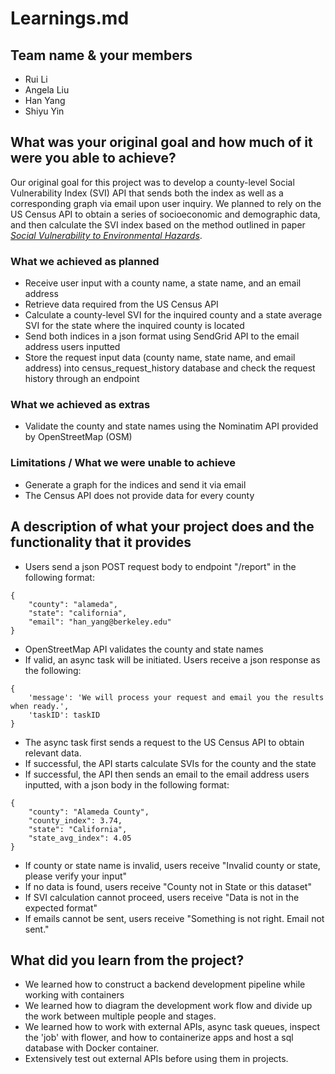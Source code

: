 # Learnings.md

## Team name & your members
* Rui Li
* Angela Liu
* Han Yang
* Shiyu Yin

## What was your original goal and how much of it were you able to achieve?
Our original goal for this project was to develop a county-level Social Vulnerability Index (SVI) API that sends both the index as well as a corresponding graph via email upon user inquiry. We planned to rely on the US Census API to obtain a series of socioeconomic and demographic data, and then calculate the SVI index based on the method outlined in paper [*Social Vulnerability to Environmental Hazards*](https://onlinelibrary.wiley.com/doi/10.1111/1540-6237.8402002).
### What we achieved as planned
* Receive user input with a county name, a state name, and an email address
* Retrieve data required from the US Census API
* Calculate a county-level SVI for the inquired county and a state average SVI for the state where the inquired county is located
* Send both indices in a json format using SendGrid API to the email address users inputted
* Store the request input data (county name, state name, and email address) into census_request_history database and check the request history through an endpoint
### What we achieved as extras
* Validate the county and state names using the Nominatim API provided by OpenStreetMap (OSM)
### Limitations / What we were unable to achieve
* Generate a graph for the indices and send it via email
* The Census API does not provide data for every county

## A description of what your project does and the functionality that it provides
* Users send a json POST request body to endpoint "/report" in the following format:
```
{
    "county": "alameda",
    "state": "california",
    "email": "han_yang@berkeley.edu"
}
```
* OpenStreetMap API validates the county and state names
* If valid, an async task will be initiated. Users receive a json response as the following:
```
{
    'message': 'We will process your request and email you the results when ready.',
    'taskID': taskID
}
```
* The async task first sends a request to the US Census API to obtain relevant data.
* If successful, the API starts calculate SVIs for the county and the state
* If successful, the API then sends an email to the email address users inputted, with a json body in the following format:
```
{
    "county": "Alameda County",
    "county_index": 3.74,
    "state": "California",
    "state_avg_index": 4.05
}
```
* If county or state name is invalid, users receive "Invalid county or state, please verify your input"
* If no data is found, users receive "County not in State or this dataset"
* If SVI calculation cannot proceed, users receive "Data is not in the expected format"
* If emails cannot be sent, users receive "Something is not right. Email not sent."

## What did you learn from the project? 
* We learned how to construct a backend development pipeline while working with containers
* We learned how to diagram the development work flow and divide up the work between multiple people and stages.
* We learned how to work with external APIs, async task queues, inspect the 'job' with flower, and how to containerize apps and host a sql database with Docker container. 
* Extensively test out external APIs before using them in projects.
